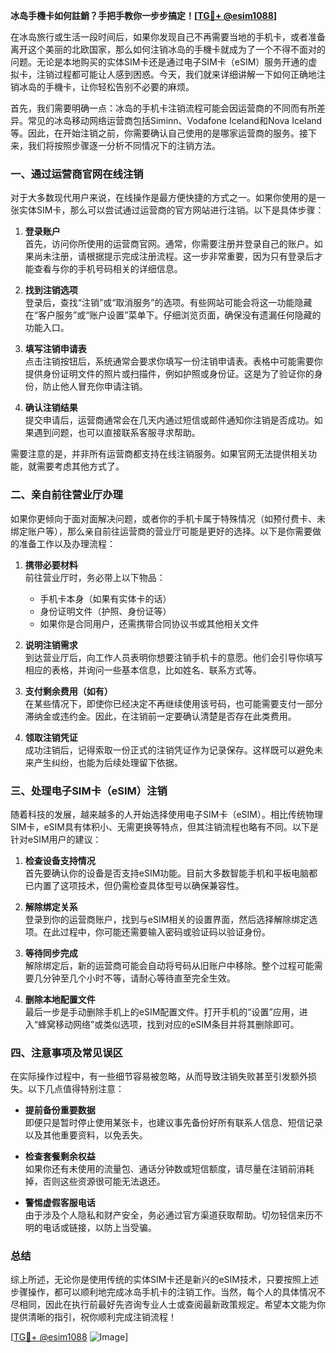 **冰岛手機卡如何註銷？手把手教你一步步搞定！[[TG💪+ @esim1088](https://t.me/s/esim1088)]**

在冰岛旅行或生活一段时间后，如果你发现自己不再需要当地的手机卡，或者准备离开这个美丽的北欧国家，那么如何注销冰岛的手機卡就成为了一个不得不面对的问题。无论是本地购买的实体SIM卡还是通过电子SIM卡（eSIM）服务开通的虚拟卡，注销过程都可能让人感到困惑。今天，我们就来详细讲解一下如何正确地注销冰岛的手機卡，让你轻松告别不必要的麻烦。

首先，我们需要明确一点：冰岛的手机卡注销流程可能会因运营商的不同而有所差异。常见的冰岛移动网络运营商包括Siminn、Vodafone Iceland和Nova Iceland等。因此，在开始注销之前，你需要确认自己使用的是哪家运营商的服务。接下来，我们将按照步骤逐一分析不同情况下的注销方法。

### 一、通过运营商官网在线注销

对于大多数现代用户来说，在线操作是最方便快捷的方式之一。如果你使用的是一张实体SIM卡，那么可以尝试通过运营商的官方网站进行注销。以下是具体步骤：

1. **登录账户**  
   首先，访问你所使用的运营商官网。通常，你需要注册并登录自己的账户。如果尚未注册，请根据提示完成注册流程。这一步非常重要，因为只有登录后才能查看与你的手机号码相关的详细信息。

2. **找到注销选项**  
   登录后，查找“注销”或“取消服务”的选项。有些网站可能会将这一功能隐藏在“客户服务”或“账户设置”菜单下。仔细浏览页面，确保没有遗漏任何隐藏的功能入口。

3. **填写注销申请表**  
   点击注销按钮后，系统通常会要求你填写一份注销申请表。表格中可能需要你提供身份证明文件的照片或扫描件，例如护照或身份证。这是为了验证你的身份，防止他人冒充你申请注销。

4. **确认注销结果**  
   提交申请后，运营商通常会在几天内通过短信或邮件通知你注销是否成功。如果遇到问题，也可以直接联系客服寻求帮助。

需要注意的是，并非所有运营商都支持在线注销服务。如果官网无法提供相关功能，就需要考虑其他方式了。

### 二、亲自前往营业厅办理

如果你更倾向于面对面解决问题，或者你的手机卡属于特殊情况（如预付费卡、未绑定账户等），那么亲自前往运营商的营业厅可能是更好的选择。以下是你需要做的准备工作以及办理流程：

1. **携带必要材料**  
   前往营业厅时，务必带上以下物品：
   - 手机卡本身（如果有实体卡的话）
   - 身份证明文件（护照、身份证等）
   - 如果你是合同用户，还需携带合同协议书或其他相关文件

2. **说明注销需求**  
   到达营业厅后，向工作人员表明你想要注销手机卡的意愿。他们会引导你填写相应的表格，并询问一些基本信息，比如姓名、联系方式等。

3. **支付剩余费用（如有）**  
   在某些情况下，即使你已经决定不再继续使用该号码，也可能需要支付一部分滞纳金或违约金。因此，在注销前一定要确认清楚是否存在此类费用。

4. **领取注销凭证**  
   成功注销后，记得索取一份正式的注销凭证作为记录保存。这样既可以避免未来产生纠纷，也能为后续处理留下依据。

### 三、处理电子SIM卡（eSIM）注销

随着科技的发展，越来越多的人开始选择使用电子SIM卡（eSIM）。相比传统物理SIM卡，eSIM具有体积小、无需更换等特点，但其注销流程也略有不同。以下是针对eSIM用户的建议：

1. **检查设备支持情况**  
   首先要确认你的设备是否支持eSIM功能。目前大多数智能手机和平板电脑都已内置了这项技术，但仍需检查具体型号以确保兼容性。

2. **解除绑定关系**  
   登录到你的运营商账户，找到与eSIM相关的设置界面，然后选择解除绑定选项。在此过程中，你可能还需要输入密码或验证码以验证身份。

3. **等待同步完成**  
   解除绑定后，新的运营商可能会自动将号码从旧账户中移除。整个过程可能需要几分钟至几个小时不等，请耐心等待直至完全生效。

4. **删除本地配置文件**  
   最后一步是手动删除手机上的eSIM配置文件。打开手机的“设置”应用，进入“蜂窝移动网络”或类似选项，找到对应的eSIM条目并将其删除即可。

### 四、注意事项及常见误区

在实际操作过程中，有一些细节容易被忽略，从而导致注销失败甚至引发额外损失。以下几点值得特别注意：

- **提前备份重要数据**  
  即便只是暂时停止使用某张卡，也建议事先备份好所有联系人信息、短信记录以及其他重要资料，以免丢失。

- **检查套餐剩余权益**  
  如果你还有未使用的流量包、通话分钟数或短信额度，请尽量在注销前消耗掉，否则这些资源很可能无法退还。

- **警惕虚假客服电话**  
  由于涉及个人隐私和财产安全，务必通过官方渠道获取帮助。切勿轻信来历不明的电话或链接，以防上当受骗。

### 总结

综上所述，无论你是使用传统的实体SIM卡还是新兴的eSIM技术，只要按照上述步骤操作，都可以顺利地完成冰岛手机卡的注销工作。当然，每个人的具体情况不尽相同，因此在执行前最好先咨询专业人士或查阅最新政策规定。希望本文能为你提供清晰的指引，祝你顺利完成注销流程！

[[TG💪+ @esim1088](https://t.me/s/esim1088) ![Image](https://i.postimg.cc/4NQfJmqS/Snipaste-2025-05-13-00-14-12.png)]